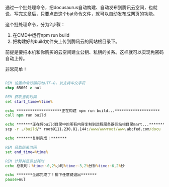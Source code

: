通过一个批处理命令，把docusaurus自动构建、自动发布到腾讯云空间，也就说，写完文章后，只要点击这个bat命令文件，就可以自动发布成网页的功能。

这个批处理命令，分为2步骤：

1. 在CMD中运行npm run build
2. 把构建好的build文件夹上传到腾讯云的网站根目录下。

前提是要把本机和你购买的云空间建立公钥、私钥的关系。这样就可以实现免密码自动上传。

非常简单！



```bat

REM 设置命令行编码为UTF-8，以支持中文字符
chcp 65001 > nul

REM 获取当前时间
set start_time=%time%

echo ********************正在构建 npm run build...********************
call npm run build

echo *******正在将build目录中的所有内容复制到远程服务器网站根目录mart...*******
scp -r ./build/* root@111.230.81.144:/www/wwwroot/www.abcfed.com/docu

echo *******复制完成！*******

REM 获取结束时间
set end_time=%time%

REM 计算并显示总耗时
echo 总耗时：%time:~0,2%小时%time:~3,2%分钟%time:~6,2%秒

echo *******全部完成了！摁下任意键退出*******
pause>nul
```